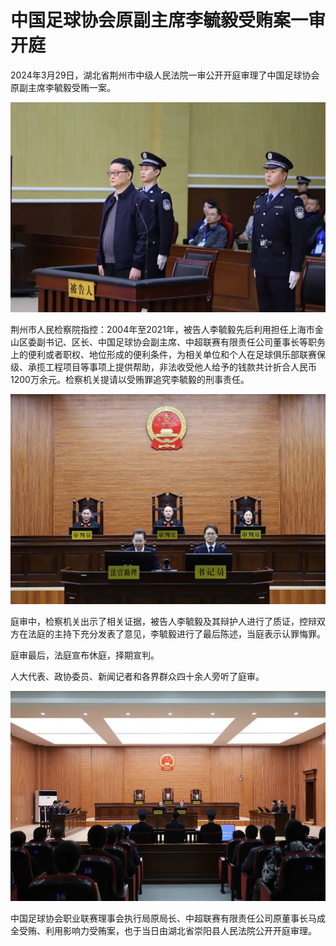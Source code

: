 # 中国足球协会原副主席李毓毅受贿案一审开庭

2024年3月29日，湖北省荆州市中级人民法院一审公开开庭审理了中国足球协会原副主席李毓毅受贿一案。

![cca3b9f4721cb49f1dbc4e44e661c046.jpg](https://raw.githubusercontent.com/qqhsx/qqnews_image/main/2024/03/29/中国足球协会原副主席李毓毅受贿案一审开庭/cca3b9f4721cb49f1dbc4e44e661c046.jpg)

荆州市人民检察院指控：2004年至2021年，被告人李毓毅先后利用担任上海市金山区委副书记、区长、中国足球协会副主席、中超联赛有限责任公司董事长等职务上的便利或者职权、地位形成的便利条件，为相关单位和个人在足球俱乐部联赛保级、承揽工程项目等事项上提供帮助，非法收受他人给予的钱款共计折合人民币1200万余元。检察机关提请以受贿罪追究李毓毅的刑事责任。

![c76faa94927fc2048390abdbf6384a34.jpg](https://raw.githubusercontent.com/qqhsx/qqnews_image/main/2024/03/29/中国足球协会原副主席李毓毅受贿案一审开庭/c76faa94927fc2048390abdbf6384a34.jpg)

庭审中，检察机关出示了相关证据，被告人李毓毅及其辩护人进行了质证，控辩双方在法庭的主持下充分发表了意见，李毓毅进行了最后陈述，当庭表示认罪悔罪。

庭审最后，法庭宣布休庭，择期宣判。

人大代表、政协委员、新闻记者和各界群众四十余人旁听了庭审。

![5fb32cb9e1c1a50313bafb0347707094.jpg](https://raw.githubusercontent.com/qqhsx/qqnews_image/main/2024/03/29/中国足球协会原副主席李毓毅受贿案一审开庭/5fb32cb9e1c1a50313bafb0347707094.jpg)

中国足球协会职业联赛理事会执行局原局长、中超联赛有限责任公司原董事长马成全受贿、利用影响力受贿案，也于当日由湖北省崇阳县人民法院公开开庭审理。


